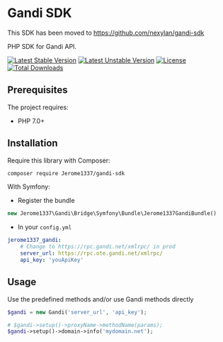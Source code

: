 # Gandi SDK

This SDK has been moved to https://github.com/nexylan/gandi-sdk

PHP SDK for Gandi API.

[![Latest Stable Version](https://poser.pugx.org/jerome1337/gandi-sdk/v/stable?format=flat-square)](https://packagist.org/packages/jerome1337/gandi-sdk)
[![Latest Unstable Version](https://poser.pugx.org/jerome1337/gandi-sdk/v/unstable?format=flat-square)](https://packagist.org/packages/jerome1337/gandi-sdk)
[![License](https://poser.pugx.org/jerome1337/gandi-sdk/license?format=flat-square)](https://packagist.org/packages/jerome1337/gandi-sdk)
[![Total Downloads](https://poser.pugx.org/jerome1337/gandi-sdk/downloads?format=flat-square)](https://packagist.org/packages/jerome1337/gandi-sdk)

## Prerequisites

The project requires:

* PHP 7.0+

## Installation

Require this library with Composer:

``` bash
composer require Jerome1337/gandi-sdk
```

With Symfony:

* Register the bundle

```php
new Jerome1337\Gandi\Bridge\Symfony\Bundle\Jerome1337GandiBundle()
```

* In your `config.yml`

```yaml
jerome1337_gandi:
    # Change to https://rpc.gandi.net/xmlrpc/ in prod
    server_url: https://rpc.ote.gandi.net/xmlrpc/
    api_key: 'youApiKey'
```

## Usage

Use the predefined methods and/or use Gandi methods directly

```php
$gandi = new Gandi('server_url', 'api_key');

# $gandi->setup()->proxyName->methodName(params);
$gandi->setup()->domain->info('mydomain.net');
```
